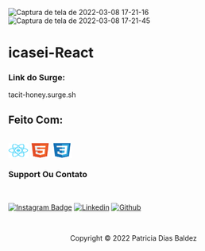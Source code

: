 ![Captura de tela de 2022-03-08 17-21-16](https://user-images.githubusercontent.com/88301906/157321516-699180b1-f698-4de9-8ad9-e14f9281197c.png)
![Captura de tela de 2022-03-08 17-21-45](https://user-images.githubusercontent.com/88301906/157321555-a3724f6c-0e42-4d6b-a2b4-45af14c514b8.png)

# icasei-React

### Link do Surge: 

tacit-honey.surge.sh


## Feito Com:

<br />
  <img align="center" alt="Paty-React" height="30" width="40" src="https://raw.githubusercontent.com/devicons/devicon/master/icons/react/react-original.svg">
  <img align="center" alt="Paty-HTML" height="30" width="40" src="https://raw.githubusercontent.com/devicons/devicon/master/icons/html5/html5-original.svg">
  <img align="center" alt="Paty-CSS" height="30" width="40" src="https://raw.githubusercontent.com/devicons/devicon/master/icons/css3/css3-original.svg">

<br />

### Support Ou Contato ###

<br />

[![Instagram Badge](https://img.shields.io/badge/Instagram-E4405F?style=for-the-badge&logo=instagram&logoColor=white)](https://www.instagram.com/patriciabaldez/)
[![Linkedin](https://img.shields.io/badge/LinkedIn-0077B5?style=for-the-badge&logo=linkedin&logoColor=white)](https://www.linkedin.com/in/patricia-dias-baldez-a89b0818a/)
[![Github](https://img.shields.io/badge/GitHub-100000?style=for-the-badge&logo=github&logoColor=white)](https://github.com/Patriciabadez/multiform)

<br />

<p align="center">Copyright © 2022 Patricia Dias Baldez</p>
